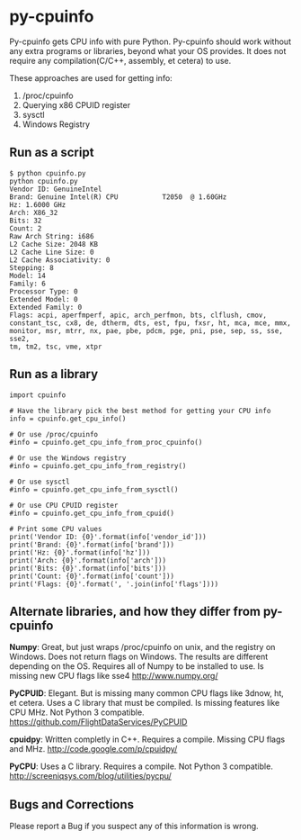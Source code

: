 py-cpuinfo
==========

Py-cpuinfo gets CPU info with pure Python. Py-cpuinfo should work without any 
extra programs or libraries, beyond what your OS provides. It does not require 
any compilation(C/C++, assembly, et cetera) to use.

These approaches are used for getting info:

1. /proc/cpuinfo
2. Querying x86 CPUID register
3. sysctl
4. Windows Registry

Run as a script
-----

    $ python cpuinfo.py
    python cpuinfo.py 
    Vendor ID: GenuineIntel
    Brand: Genuine Intel(R) CPU           T2050  @ 1.60GHz
    Hz: 1.6000 GHz
    Arch: X86_32
    Bits: 32
    Count: 2
    Raw Arch String: i686
    L2 Cache Size: 2048 KB
    L2 Cache Line Size: 0
    L2 Cache Associativity: 0
    Stepping: 8
    Model: 14
    Family: 6
    Processor Type: 0
    Extended Model: 0
    Extended Family: 0
    Flags: acpi, aperfmperf, apic, arch_perfmon, bts, clflush, cmov, 
    constant_tsc, cx8, de, dtherm, dts, est, fpu, fxsr, ht, mca, mce, mmx, 
    monitor, msr, mtrr, nx, pae, pbe, pdcm, pge, pni, pse, sep, ss, sse, sse2, 
    tm, tm2, tsc, vme, xtpr

Run as a library
-----

    import cpuinfo

    # Have the library pick the best method for getting your CPU info
    info = cpuinfo.get_cpu_info()

    # Or use /proc/cpuinfo
    #info = cpuinfo.get_cpu_info_from_proc_cpuinfo()

    # Or use the Windows registry
    #info = cpuinfo.get_cpu_info_from_registry()

    # Or use sysctl
    #info = cpuinfo.get_cpu_info_from_sysctl()

    # Or use CPU CPUID register
    #info = cpuinfo.get_cpu_info_from_cpuid()

    # Print some CPU values
    print('Vendor ID: {0}'.format(info['vendor_id']))
    print('Brand: {0}'.format(info['brand']))
    print('Hz: {0}'.format(info['hz']))
    print('Arch: {0}'.format(info['arch']))
    print('Bits: {0}'.format(info['bits']))
    print('Count: {0}'.format(info['count']))
    print('Flags: {0}'.format(', '.join(info['flags'])))


Alternate libraries, and how they differ from py-cpuinfo
-----

__Numpy__: Great, but just wraps /proc/cpuinfo on unix, and the registry on Windows.
Does not return flags on Windows. The results are different depending on the OS.
Requires all of Numpy to be installed to use. Is missing new CPU flags like sse4
http://www.numpy.org/

__PyCPUID__:
Elegant. But is missing many common CPU flags like 3dnow, ht, et cetera. Uses a 
C library that must be compiled. Is missing features like CPU MHz. Not Python 3 
compatible.
https://github.com/FlightDataServices/PyCPUID

__cpuidpy__: Written completly in C++. Requires a compile. Missing CPU flags and 
MHz.
http://code.google.com/p/cpuidpy/

__PyCPU__: Uses a C library. Requires a compile. Not Python 3 compatible.
http://screeniqsys.com/blog/utilities/pycpu/


Bugs and Corrections
-----

Please report a Bug if you suspect any of this information is wrong.

